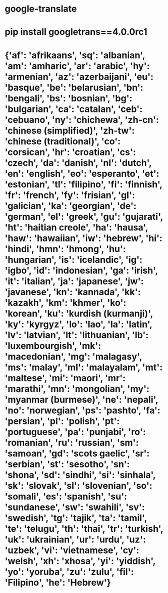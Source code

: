 # google-translate


# pip install googletrans==4.0.0rc1

# {'af': 'afrikaans', 'sq': 'albanian', 'am': 'amharic', 'ar': 'arabic', 'hy': 'armenian', 'az': 'azerbaijani', 'eu': 'basque', 'be': 'belarusian', 'bn': 'bengali', 'bs': 'bosnian', 'bg': 'bulgarian', 'ca': 'catalan', 'ceb': 'cebuano', 'ny': 'chichewa', 'zh-cn': 'chinese (simplified)', 'zh-tw': 'chinese (traditional)', 'co': 'corsican', 'hr': 'croatian', 'cs': 'czech', 'da': 'danish', 'nl': 'dutch', 'en': 'english', 'eo': 'esperanto', 'et': 'estonian', 'tl': 'filipino', 'fi': 'finnish', 'fr': 'french', 'fy': 'frisian', 'gl': 'galician', 'ka': 'georgian', 'de': 'german', 'el': 'greek', 'gu': 'gujarati', 'ht': 'haitian creole', 'ha': 'hausa', 'haw': 'hawaiian', 'iw': 'hebrew', 'hi': 'hindi', 'hmn': 'hmong', 'hu': 'hungarian', 'is': 'icelandic', 'ig': 'igbo', 'id': 'indonesian', 'ga': 'irish', 'it': 'italian', 'ja': 'japanese', 'jw': 'javanese', 'kn': 'kannada', 'kk': 'kazakh', 'km': 'khmer', 'ko': 'korean', 'ku': 'kurdish (kurmanji)', 'ky': 'kyrgyz', 'lo': 'lao', 'la': 'latin', 'lv': 'latvian', 'lt': 'lithuanian', 'lb': 'luxembourgish', 'mk': 'macedonian', 'mg': 'malagasy', 'ms': 'malay', 'ml': 'malayalam', 'mt': 'maltese', 'mi': 'maori', 'mr': 'marathi', 'mn': 'mongolian', 'my': 'myanmar (burmese)', 'ne': 'nepali', 'no': 'norwegian', 'ps': 'pashto', 'fa': 'persian', 'pl': 'polish', 'pt': 'portuguese', 'pa': 'punjabi', 'ro': 'romanian', 'ru': 'russian', 'sm': 'samoan', 'gd': 'scots gaelic', 'sr': 'serbian', 'st': 'sesotho', 'sn': 'shona', 'sd': 'sindhi', 'si': 'sinhala', 'sk': 'slovak', 'sl': 'slovenian', 'so': 'somali', 'es': 'spanish', 'su': 'sundanese', 'sw': 'swahili', 'sv': 'swedish', 'tg': 'tajik', 'ta': 'tamil', 'te': 'telugu', 'th': 'thai', 'tr': 'turkish', 'uk': 'ukrainian', 'ur': 'urdu', 'uz': 'uzbek', 'vi': 'vietnamese', 'cy': 'welsh', 'xh': 'xhosa', 'yi': 'yiddish', 'yo': 'yoruba', 'zu': 'zulu', 'fil': 'Filipino', 'he': 'Hebrew'}
